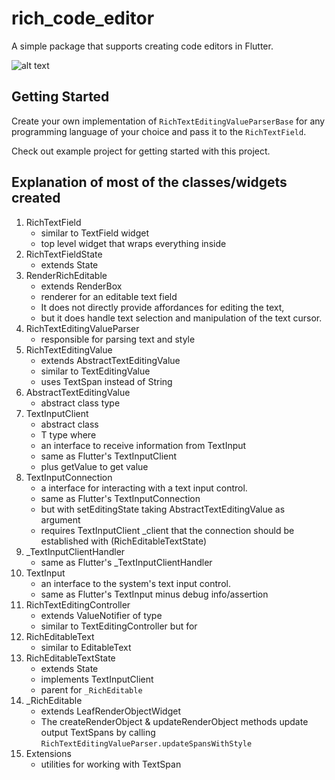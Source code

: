 # rich_code_editor

A simple package that supports creating code editors in Flutter.

![alt text](https://github.com/psovit/rich_code_editor/master/demo.gif)


## Getting Started

Create your own implementation of `RichTextEditingValueParserBase` for any programming language of your choice and pass it to the `RichTextField`.

Check out example project for getting started with this project.

## Explanation of most of the classes/widgets created

1. RichTextField
	- similar to TextField widget
	- top level widget that wraps everything inside	
2. RichTextFieldState
	- extends State<RichTextField>
3. RenderRichEditable
	- extends RenderBox
	- renderer for an editable text field
	- It does not directly provide affordances for editing the text, 
	- but it does handle text selection and manipulation of the text cursor.
4. RichTextEditingValueParser
	- responsible for parsing text and style
5. RichTextEditingValue
	- extends AbstractTextEditingValue<TextSpan>
	- similar to TextEditingValue
	- uses TextSpan instead of String
6. AbstractTextEditingValue
	- abstract class <T> type
7. TextInputClient
	- abstract class
	- T type where <T extends AbstractTextEditingValue>
	- an interface to receive information from TextInput
	- same as Flutter's TextInputClient
	- plus getValue to get value
8. TextInputConnection 
	- a interface for interacting with a text input control.
	- same as Flutter's TextInputConnection 
	- but with setEditingState taking AbstractTextEditingValue as argument
	- requires TextInputClient _client that the connection should be established with (RichEditableTextState)
9. _TextInputClientHandler 
	- same as Flutter's _TextInputClientHandler
10. TextInput 
	- an interface to the system's text input control.
	- same as Flutter's TextInput minus debug info/assertion
11. RichTextEditingController
	- extends ValueNotifier of type <RichTextEditingValue>
	- similar to TextEditingController but for <RichTextEditingValue>
12. RichEditableText
	- similar to EditableText
13. RichEditableTextState
	- extends State<RichEditableText>
	- implements TextInputClient<RichTextEditingValue>
    - parent for `_RichEditable`
14. _RichEditable
	- extends LeafRenderObjectWidget
    - The createRenderObject & updateRenderObject methods update output TextSpans by calling `RichTextEditingValueParser.updateSpansWithStyle`  
15. Extensions
    - utilities for working with TextSpan